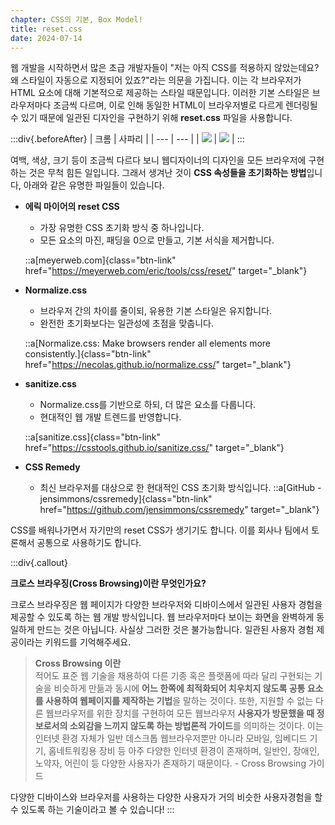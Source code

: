 ```yaml
---
chapter: CSS의 기본, Box Model!
title: reset.css
date: 2024-07-14
---
```


웹 개발을 시작하면서 많은 초급 개발자들이 "저는 아직 CSS를 적용하지 않았는데요? 왜 스타일이 자동으로 지정되어 있죠?"라는 의문을 가집니다. 이는 각 브라우저가 HTML 요소에 대해 기본적으로 제공하는 스타일 때문입니다. 이러한 기본 스타일은 브라우저마다 조금씩 다르며, 이로 인해 동일한 HTML이 브라우저별로 다르게 렌더링될 수 있기 때문에 일관된 디자인을 구현하기 위해 **reset.css** 파일을 사용합니다.

:::div{.beforeAfter}
| 크롬 | 사파리 |
| --- | --- |
| ![](/images/basecamp-html-css/chapter05/03-1.png) | ![](/images/basecamp-html-css/chapter05/03-2.png) |
:::

여백, 색상, 크기 등이 조금씩 다르다 보니 웹디자이너의 디자인을 모든 브라우저에 구현하는 것은 무척 힘든 일입니다. 그래서 생겨난 것이 **CSS 속성들을 초기화하는 방법**입니다, 아래와 같은 유명한 파일들이 있습니다.

- **에릭 마이어의 reset CSS**
  - 가장 유명한 CSS 초기화 방식 중 하나입니다.
  - 모든 요소의 마진, 패딩을 0으로 만들고, 기본 서식을 제거합니다.

  ::a[meyerweb.com]{class="btn-link" href="https://meyerweb.com/eric/tools/css/reset/" target="\_blank"}


- **Normalize.css**
  - 브라우저 간의 차이를 줄이되, 유용한 기본 스타일은 유지합니다.
  - 완전한 초기화보다는 일관성에 초점을 맞춥니다.

  ::a[Normalize.css: Make browsers render all elements more consistently.]{class="btn-link" href="https://necolas.github.io/normalize.css/" target="\_blank"}

- **sanitize.css**
  - Normalize.css를 기반으로 하되, 더 많은 요소를 다룹니다.
  - 현대적인 웹 개발 트렌드를 반영합니다.

  ::a[sanitize.css]{class="btn-link" href="https://csstools.github.io/sanitize.css/" target="\_blank"}

- **CSS Remedy**
  - 최신 브라우저를 대상으로 한 현대적인 CSS 초기화 방식입니다.
  ::a[GitHub - jensimmons/cssremedy]{class="btn-link" href="https://github.com/jensimmons/cssremedy" target="\_blank"}

CSS를 배워나가면서 자기만의 reset CSS가 생기기도 합니다. 이를 회사나 팀에서 토론해서 공통으로 사용하기도 합니다.

:::div{.callout}

**크로스 브라우징(Cross Browsing)이란 무엇인가요?**

크로스 브라우징은 웹 페이지가 다양한 브라우저와 디바이스에서 일관된 사용자 경험을 제공할 수 있도록 하는 웹 개발 방식입니다. 웹 브라우저마다 보이는 화면을 완벽하게 동일하게 만드는 것은 아닙니다. 사실상 그러한 것은 불가능합니다. 일관된 사용자 경험 제공이라는 키워드를 기억해주세요.

> **Cross Browsing 이란**  
> 적어도 표준 웹 기술을 채용하여 다른 기종 혹은 플랫폼에 따라 달리 구현되는 기술을 비슷하게 만듦과 동시에 **어느 한쪽에 최적화되어 치우치지 않도록 공통 요소를 사용하여 웹페이지를 제작하는 기법**을 말하는 것이다. 또한, 지원할 수 없는 다른 웹브라우저를 위한 장치를 구현하여 모든 웹브라우저 **사용자가 방문했을 때 정보로서의 소외감을 느끼지 않도록 하는 방법론적 가이드**를 의미하는 것이다. 이는 인터넷 환경 자체가 일반 데스크톱 웹브라우저뿐만 아니라 모바일, 임베디드 기기, 홈네트워킹용 장비 등 아주 다양한 인터넷 환경이 존재하며, 일반인, 장애인, 노약자, 어린이 등 다양한 사용자가 존재하기 때문이다. - Cross Browsing 가이드

다양한 디바이스와 브라우저를 사용하는 다양한 사용자가 거의 비슷한 사용자경험을 할 수 있도록 하는 기술이라고 볼 수 있습니다!
:::
